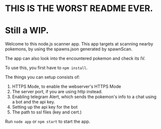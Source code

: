 # THIS IS THE WORST README EVER.
# Still a WIP.

Welcome to this node.js scanner app. This app targets at scanning nearby pokemons, by using the spawns.json generated by spawnScan.

The app can also look into the encountered pokemon and check its IV.

To use this, you first have to ```npm install```.

The things you can setup consists of: 

1. HTTPS Mode, to enable the webserver's HTTPS Mode
2. The server port, if you are using http instead.
3. Enabling telegram Alert, which sends the pokemon's info to a chat using a bot and the api key.
4. Setting up the api key for the bot
5. The path to ssl files (key and cert.)

Run ```node app``` or ```npm start``` to start the app.